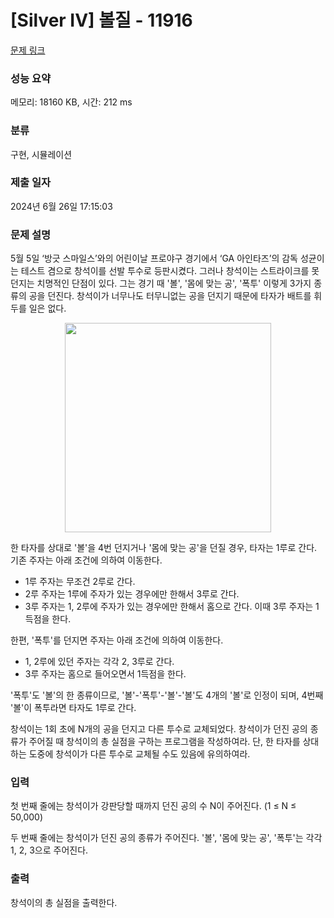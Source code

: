 # [Silver IV] 볼질 - 11916 

[문제 링크](https://www.acmicpc.net/problem/11916) 

### 성능 요약

메모리: 18160 KB, 시간: 212 ms

### 분류

구현, 시뮬레이션

### 제출 일자

2024년 6월 26일 17:15:03

### 문제 설명

<p>5월 5일 ‘방긋 스마일스’와의 어린이날 프로야구 경기에서 ‘GA 아인타즈’의 감독 성균이는 테스트 겸으로 창석이를 선발 투수로 등판시켰다. 그러나 창석이는 스트라이크를 못 던지는 치명적인 단점이 있다. 그는 경기 때 '볼', '몸에 맞는 공', '폭투' 이렇게 3가지 종류의 공을 던진다. 창석이가 너무나도 터무니없는 공을 던지기 때문에 타자가 배트를 휘두를 일은 없다.</p>

<p style="text-align:center"><img alt="" src="https://onlinejudgeimages.s3-ap-northeast-1.amazonaws.com/problem/11916/1.jpg" style="height:335px; width:330px"></p>

<p>한 타자를 상대로 '볼'을 4번 던지거나 '몸에 맞는 공'을 던질 경우, 타자는 1루로 간다. 기존 주자는 아래 조건에 의하여 이동한다.</p>

<ul>
	<li>1루 주자는 무조건 2루로 간다.</li>
	<li>2루 주자는 1루에 주자가 있는 경우에만 한해서 3루로 간다.</li>
	<li>3루 주자는 1, 2루에 주자가 있는 경우에만 한해서 홈으로 간다. 이때 3루 주자는 1득점을 한다.</li>
</ul>

<p>한편, '폭투'를 던지면 주자는 아래 조건에 의하여 이동한다.</p>

<ul>
	<li>1, 2루에 있던 주자는 각각 2, 3루로 간다.</li>
	<li>3루 주자는 홈으로 들어오면서 1득점을 한다.</li>
</ul>

<p>'폭투'도 '볼'의 한 종류이므로, '볼'-'폭투'-'볼'-'볼'도 4개의 '볼'로 인정이 되며, 4번째 '볼'이 폭투라면 타자도 1루로 간다.</p>

<p>창석이는 1회 초에 N개의 공을 던지고 다른 투수로 교체되었다. 창석이가 던진 공의 종류가 주어질 때 창석이의 총 실점을 구하는 프로그램을 작성하여라. 단, 한 타자를 상대하는 도중에 창석이가 다른 투수로 교체될 수도 있음에 유의하여라.</p>

### 입력 

 <p>첫 번째 줄에는 창석이가 강판당할 때까지 던진 공의 수 N이 주어진다. (1 ≤ N ≤ 50,000)</p>

<p>두 번째 줄에는 창석이가 던진 공의 종류가 주어진다. '볼', '몸에 맞는 공', '폭투'는 각각 1, 2, 3으로 주어진다.</p>

### 출력 

 <p>창석이의 총 실점을 출력한다.</p>

